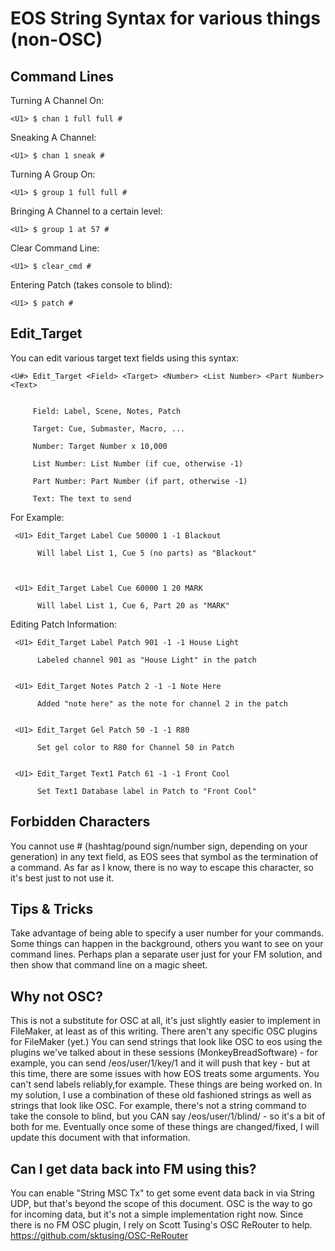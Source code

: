 # EOS String Syntax for various things (non-OSC)

## Command Lines

  Turning A Channel On:

    <U1> $ chan 1 full full #
    
  
  Sneaking A Channel:

    <U1> $ chan 1 sneak #
       
         
  Turning A Group On:

    <U1> $ group 1 full full #

  
  Bringing A Channel to a certain level:

    <U1> $ group 1 at 57 #
    
    
  Clear Command Line:

    <U1> $ clear_cmd #
       
         
  Entering Patch (takes console to blind):

    <U1> $ patch #


## Edit_Target

You can edit various target text fields using this syntax:

    <U#> Edit_Target <Field> <Target> <Number> <List Number> <Part Number> <Text>
    

         Field: Label, Scene, Notes, Patch
  
         Target: Cue, Submaster, Macro, ...
  
         Number: Target Number x 10,000
  
         List Number: List Number (if cue, otherwise -1)
  
         Part Number: Part Number (if part, otherwise -1)
  
         Text: The text to send
       
 For Example:
 
     <U1> Edit_Target Label Cue 50000 1 -1 Blackout
     
          Will label List 1, Cue 5 (no parts) as "Blackout"
     
     
     
     <U1> Edit_Target Label Cue 60000 1 20 MARK
     
          Will label List 1, Cue 6, Part 20 as "MARK"
 
 
 
 Editing Patch Information:
 
     <U1> Edit_Target Label Patch 901 -1 -1 House Light
     
          Labeled channel 901 as "House Light" in the patch


     <U1> Edit_Target Notes Patch 2 -1 -1 Note Here
     
          Added "note here" as the note for channel 2 in the patch
      
            
     <U1> Edit_Target Gel Patch 50 -1 -1 R80
     
          Set gel color to R80 for Channel 50 in Patch
          
     
     <U1> Edit_Target Text1 Patch 61 -1 -1 Front Cool
     
          Set Text1 Database label in Patch to "Front Cool"
     

## Forbidden Characters

You cannot use # (hashtag/pound sign/number sign, depending on your generation) in any text field, as EOS sees that symbol as the termination of a command. As far as I know, there is no way to escape this character, so it's best just to not use it. 


## Tips & Tricks

Take advantage of being able to specify a user number for your commands. Some things can happen in the background, others you want to see on your command lines. Perhaps plan a separate user just for your FM solution, and then show that command line on a magic sheet. 

## Why not OSC?

This is not a substitute for OSC at all, it's just slightly easier to implement in FileMaker, at least as of this writing. There aren't any specific OSC plugins for FileMaker (yet.) You can send strings that look like OSC to eos using the plugins we've talked about in these sessions (MonkeyBreadSoftware) - for example, you can send /eos/user/1/key/1 and it will push that key - but at this time, there are some issues with how EOS treats some arguments. You can't send labels reliably,for example. These things are being worked on. In my solution, I use a combination of these old fashioned strings as well as strings that look like OSC. For example, there's not a string command to take the console to blind, but you CAN say /eos/user/1/blind/ - so it's a bit of both for me. Eventually once some of these things are changed/fixed, I will update this document with that information. 

## Can I get data back into FM using this?

You can enable "String MSC Tx" to get some event data back in via String UDP, but that's beyond the scope of this document. OSC is the way to go for incoming data, but it's not a simple implementation right now. Since there is no FM OSC plugin, I rely on Scott Tusing's OSC ReRouter to help. https://github.com/sktusing/OSC-ReRouter

